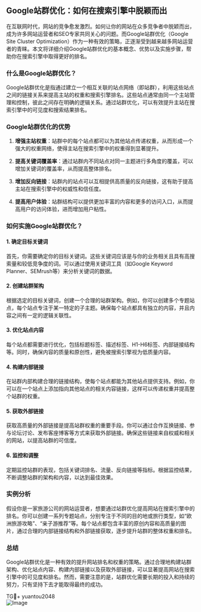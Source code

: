 ## Google站群优化：如何在搜索引擎中脱颖而出

在互联网时代，网站的竞争愈发激烈。如何让你的网站在众多竞争者中脱颖而出，成为许多网站运营者和SEO专家共同关心的问题。而Google站群优化（Google Site Cluster Optimization）作为一种有效的策略，正逐渐受到越来越多网站运营者的青睐。本文将详细介绍Google站群优化的基本概念、优势以及实施步骤，帮助你在搜索引擎中取得更好的排名。

### 什么是Google站群优化？

Google站群优化是指通过建立一个相互关联的站点网络（即站群），利用这些站点之间的链接关系来提高主站的权重和搜索引擎排名。这些站点通常由同一个主站管理和控制，彼此之间存在明确的逻辑关系。通过站群优化，可以有效提升主站在搜索引擎中的可见度和搜索结果排名。

### Google站群优化的优势

1. **增强主站权重**：站群中的每个站点都可以为其他站点传递权重，从而形成一个强大的权重网络，使得主站在搜索引擎中的权重得到显著提升。
   
2. **提高关键词覆盖率**：通过站群内不同站点对同一主题进行多角度的覆盖，可以增加关键词的覆盖率，从而提高整体排名。
   
3. **增加反向链接**：站群内的站点可以互相提供高质量的反向链接，这有助于提高主站在搜索引擎中的权威性和信任度。
   
4. **提高用户体验**：站群结构可以提供更加丰富的内容和更多的访问入口，从而提高用户的访问体验，进而增加用户粘性。

### 如何实施Google站群优化？

#### 1. 确定目标关键词

首先，你需要确定你的目标关键词。这些关键词应该是与你的业务相关且具有高搜索量和较低竞争度的词。可以通过使用关键词工具（如Google Keyword Planner、SEMrush等）来分析关键词的数据。

#### 2. 创建站群架构

根据选定的目标关键词，创建一个合理的站群架构。例如，你可以创建多个专题站点，每个站点专注于某一特定的子主题。确保每个站点都具有独立的内容，并且内容之间有一定的逻辑关联性。

#### 3. 优化站点内容

每个站点都需要进行优化，包括标题标签、描述标签、H1-H6标签、内部链接结构等。同时，确保内容的质量和原创性，避免被搜索引擎视为低质量内容。

#### 4. 构建内部链接

在站群内部构建合理的链接结构，使每个站点都能为其他站点提供支持。例如，你可以在一个站点上添加指向其他站点的相关内容链接，这样可以传递权重并提高整个站群的权重。

#### 5. 获取外部链接

获取高质量的外部链接是提高站群权重的重要手段。你可以通过合作互换链接、参与论坛讨论、发布客座博客等方式来获取外部链接。确保这些链接来自权威和相关的网站，以提高站群的可信度。

#### 6. 监控和调整

定期监控站群的表现，包括关键词排名、流量、反向链接等指标。根据监控结果，不断调整站群的架构和内容，以达到最佳效果。

### 实例分析

假设你是一家旅游公司的网站运营者，想要通过站群优化提高网站在搜索引擎中的排名。你可以创建一系列专题站点，分别专注于不同的目的地或旅行类型，如“欧洲旅游攻略”、“亲子游推荐”等。每个站点都包含丰富的原创内容和高质量的图片，通过合理的内部链接结构和外部链接获取，逐步提升站群的整体权重和排名。

### 总结

Google站群优化是一种有效的提升网站排名和权重的策略。通过合理地构建站群架构、优化站点内容、构建内部链接以及获取外部链接，可以显著提高网站在搜索引擎中的可见度和排名。然而，需要注意的是，站群优化需要长期的投入和持续的努力，只有坚持下去才能取得最终的成功。

TG💪+ yuantou2048  
![Image](https://github.com/user-attachments/assets/42a5a4a5-fea9-4a1d-8aa0-73e57e430cca)